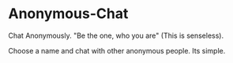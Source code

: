 # Anonymous-Chat
Chat Anonymously. "Be the one, who you are" (This is senseless).

Choose a name and chat with other anonymous people. Its simple.
